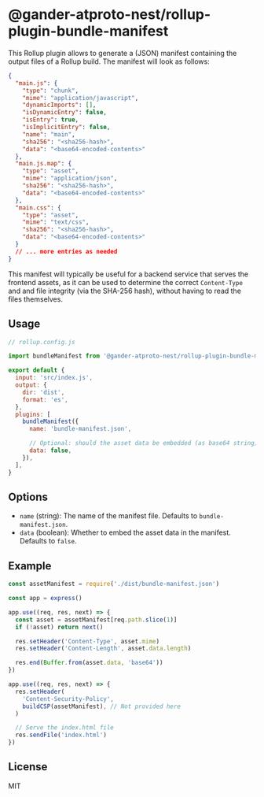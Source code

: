 # @gander-atproto-nest/rollup-plugin-bundle-manifest

This Rollup plugin allows to generate a (JSON) manifest containing the output
files of a Rollup build. The manifest will look as follows:

```json
{
  "main.js": {
    "type": "chunk",
    "mime": "application/javascript",
    "dynamicImports": [],
    "isDynamicEntry": false,
    "isEntry": true,
    "isImplicitEntry": false,
    "name": "main",
    "sha256": "<sha256-hash>",
    "data": "<base64-encoded-contents>"
  },
  "main.js.map": {
    "type": "asset",
    "mime": "application/json",
    "sha256": "<sha256-hash>",
    "data": "<base64-encoded-contents>"
  },
  "main.css": {
    "type": "asset",
    "mime": "text/css",
    "sha256": "<sha256-hash>",
    "data": "<base64-encoded-contents>"
  }
  // ... more entries as needed
}
```

This manifest will typically be useful for a backend service that serves the
frontend assets, as it can be used to determine the correct `Content-Type` and
and file integrity (via the SHA-256 hash), without having to read the files
themselves.

## Usage

```js
// rollup.config.js

import bundleManifest from '@gander-atproto-nest/rollup-plugin-bundle-manifest'

export default {
  input: 'src/index.js',
  output: {
    dir: 'dist',
    format: 'es',
  },
  plugins: [
    bundleManifest({
      name: 'bundle-manifest.json',

      // Optional: should the asset data be embedded (as base64 string) in the manifest?
      data: false,
    }),
  ],
}
```

## Options

- `name` (string): The name of the manifest file. Defaults to `bundle-manifest.json`.
- `data` (boolean): Whether to embed the asset data in the manifest. Defaults to `false`.

## Example

```js
const assetManifest = require('./dist/bundle-manifest.json')

const app = express()

app.use((req, res, next) => {
  const asset = assetManifest[req.path.slice(1)]
  if (!asset) return next()

  res.setHeader('Content-Type', asset.mime)
  res.setHeader('Content-Length', asset.data.length)

  res.end(Buffer.from(asset.data, 'base64'))
})

app.use((req, res, next) => {
  res.setHeader(
    'Content-Security-Policy',
    buildCSP(assetManifest), // Not provided here
  )

  // Serve the index.html file
  res.sendFile('index.html')
})
```

## License

MIT
